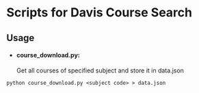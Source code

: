# Scripts for Davis Course Search

## Usage

* #### course_download.py:
	Get all courses of specified subject and store it in data.json
```
python course_download.py <subject code> > data.json
````